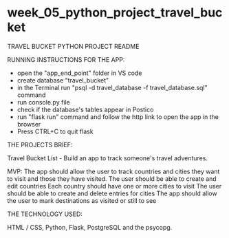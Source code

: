 # week_05_python_project_travel_bucket

TRAVEL BUCKET PYTHON PROJECT README

RUNNING INSTRUCTIONS FOR THE APP:

* open the "app_end_point" folder in VS code
* create database "travel_bucket"
* in the Terminal run "psql -d travel_database -f travel_database.sql" command
* run console.py file
* check if the database's tables appear in Postico
* run "flask run" command and follow the http link to open the app in the browser
* Press CTRL+C to quit flask 


THE PROJECTS BRIEF:

Travel Bucket List -
Build an app to track someone's travel adventures.

MVP:
The app should allow the user to track countries and cities they want to visit and those they have visited.
The user should be able to create and edit countries
Each country should have one or more cities to visit
The user should be able to create and delete entries for cities
The app should allow the user to mark destinations as visited or still to see

THE TECHNOLOGY USED:

HTML / CSS,
Python,
Flask,
PostgreSQL and the psycopg.
